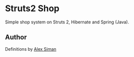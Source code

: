 # Struts2 Shop

Simple shop system on Struts 2, Hibernate and Spring (Java).

## Author

Definitions by [Alex Siman](https://github.com/siman)
